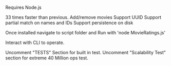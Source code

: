 Requires Node.js

33 times faster than previous. 
Add/remove movies
Support UUID
Support partial match on names and IDs
Support persistence on disk

Once installed navigate to script folder and Run with 'node MovieRatings.js'

Interact with CLI to operate. 

Uncomment "TESTS" Section for built in test.
Uncomment "Scalability Test" section for extreme 40 Million ops test. 
